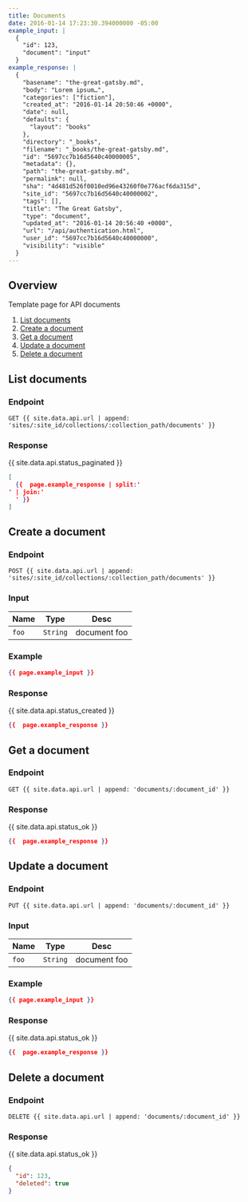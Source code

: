 ```yaml
---
title: Documents
date: 2016-01-14 17:23:30.394000000 -05:00
example_input: |
  {
    "id": 123,
    "document": "input"
  }
example_response: |
  {
    "basename": "the-great-gatsby.md",
    "body": "Lorem ipsum…",
    "categories": ["fiction"],
    "created_at": "2016-01-14 20:50:46 +0000",
    "date": null,
    "defaults": {
      "layout": "books"
    },
    "directory": "_books",
    "filename": "_books/the-great-gatsby.md",
    "id": "5697cc7b16d5640c40000005",
    "metadata": {},
    "path": "the-great-gatsby.md",
    "permalink": null,
    "sha": "4d481d526f0010ed96e43260f0e776acf6da315d",
    "site_id": "5697cc7b16d5640c40000002",
    "tags": [],
    "title": "The Great Gatsby",
    "type": "document",
    "updated_at": "2016-01-14 20:56:40 +0000",
    "url": "/api/authentication.html",
    "user_id": "5697cc7b16d5640c40000000",
    "visibility": "visible"
  }
---
```


## Overview

Template page for API documents

1. [List documents](#list-documents)
1. [Create a document](#create-a-document)
1. [Get a document](#get-a-document)
1. [Update a document](#update-a-document)
1. [Delete a document](#delete-a-document)





## List documents

### Endpoint

~~~
GET {{ site.data.api.url | append: 'sites/:site_id/collections/:collection_path/documents' }}
~~~

### Response

{{ site.data.api.status_paginated }}
~~~ json
[
  {{  page.example_response | split:'
' | join:'
  ' }}
]
~~~


## Create a document

### Endpoint

~~~
POST {{ site.data.api.url | append: 'sites/:site_id/collections/:collection_path/documents' }}
~~~

### Input

| Name | Type | Desc |
|------|------|------|
| `foo` | `String` | document foo |

### Example

~~~ json
{{ page.example_input }}
~~~


### Response

{{ site.data.api.status_created }}
~~~ json
{{  page.example_response }}
~~~




## Get a document

### Endpoint

~~~
GET {{ site.data.api.url | append: 'documents/:document_id' }}
~~~

### Response

{{ site.data.api.status_ok }}
~~~ json
{{  page.example_response }}
~~~




## Update a document

### Endpoint

~~~
PUT {{ site.data.api.url | append: 'documents/:document_id' }}
~~~

### Input

| Name | Type | Desc |
|------|------|------|
| `foo` | `String` | document foo |

### Example

~~~ json
{{ page.example_input }}
~~~

### Response

{{ site.data.api.status_ok }}
~~~ json
{{  page.example_response }}
~~~





## Delete a document

### Endpoint

~~~
DELETE {{ site.data.api.url | append: 'documents/:document_id' }}
~~~

### Response

{{ site.data.api.status_ok }}
~~~ json
{
  "id": 123,
  "deleted": true
}
~~~

